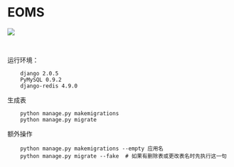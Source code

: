 <h1>EOMS</h1>   

[![](https://travis-ci.org/Alamofire/Alamofire.svg?branch=master)](https://travis-ci.org/Asa6/EOMS)



<br />

运行环境： 


        django 2.0.5 
        PyMySQL 0.9.2
        django-redis 4.9.0




生成表

        python manage.py makemigrations
        python manage.py migrate


额外操作

        python manage.py makemigrations --empty 应用名
        python manage.py migrate --fake  # 如果有删除表或更改表名时先执行这一句
